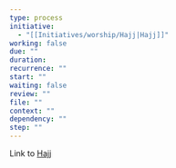 ```yaml
---
type: process
initiative:
  - "[[Initiatives/worship/Hajj|Hajj]]"
working: false
due: ""
duration: 
recurrence: ""
start: ""
waiting: false
review: ""
file: ""
context: ""
dependency: ""
step: ""
---
```


Link to [Hajj](Initiatives/worship/Hajj.md)